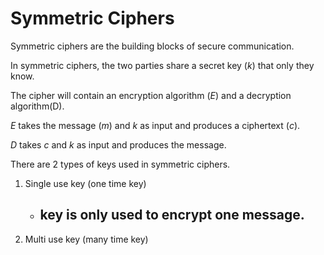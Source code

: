 # Symmetric Ciphers

Symmetric ciphers are the building blocks of secure communication.

In symmetric ciphers, the two parties share a secret key (_k_) that only they know.

The cipher will contain an encryption algorithm (_E_) and a decryption algorithm(D).

_E_ takes the message (_m_) and _k_ as input and produces a ciphertext (_c_).

_D_ takes _c_ and _k_ as input and produces the message.

There are 2 types of keys used in symmetric ciphers.
1. Single use key (one time key)
    - key is only used to encrypt one message.
        - 
2. Multi use key (many time key)